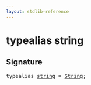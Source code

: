 ```yaml
---
layout: stdlib-reference
---
```


# typealias string

## Signature

<pre>
<span class='code_keyword'>typealias</span> <a href="/stdlib-reference/types/string" class="code_type">string</a> = <a href="/stdlib-reference/types/String/index" class="code_type">String</a>;
</pre>

